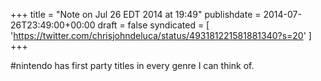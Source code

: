 +++
title = "Note on Jul 26 EDT 2014 at 19:49"
publishdate = 2014-07-26T23:49:00+00:00
draft = false
syndicated = [ 'https://twitter.com/chrisjohndeluca/status/493181221581881340?s=20' ]
+++

#nintendo has first party titles in every genre I can think of.
